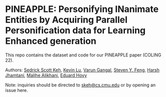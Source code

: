 # PINEAPPLE: Personifying INanimate Entities by Acquiring Parallel Personification data for Learning Enhanced generation
This repo contains the dataset and code for our PINEAPPLE paper (COLING 22).

Authors: [Sedrick Scott Keh](https://sedrickkeh.github.io/), [Kevin Lu](https://kevin-lu.tech/), [Varun Gangal](https://vgtomahawk.github.io/), [Steven Y. Feng](https://styfeng.github.io/), [Harsh Jhamtani](https://sites.google.com/view/harshjhamtani/), [Malihe Alikhani](https://www.malihealikhani.com/), [Eduard Hovy](https://www.cs.cmu.edu/~hovy/)

Note: inquiries should be directed to [skeh@cs.cmu.edu](mailto:skeh@cs.cmu.edu) or by opening an issue here.
